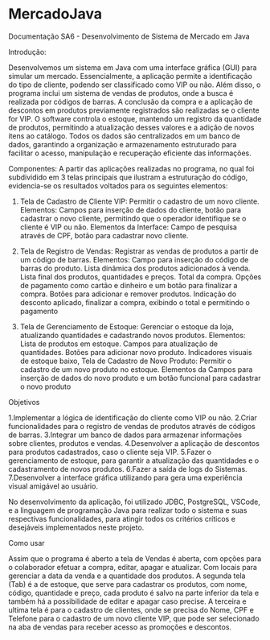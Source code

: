 ﻿# MercadoJava
Documentação SA6 - Desenvolvimento de Sistema de Mercado em Java

Introdução:
	
Desenvolvemos um sistema em Java com uma interface gráfica (GUI) para simular um mercado. Essencialmente, a aplicação permite a identificação do tipo de cliente, podendo ser classificado como VIP ou não. Além disso, o programa inclui um sistema de vendas de produtos, onde a busca é realizada por códigos de barras. A conclusão da compra e a aplicação de descontos em produtos previamente registrados são realizadas se o cliente for VIP. O software controla o estoque, mantendo um registro da quantidade de produtos, permitindo a atualização desses valores e a adição de novos itens ao catálogo. Todos os dados são centralizados em um banco de dados, garantindo a organização e armazenamento estruturado para facilitar o acesso, manipulação e recuperação eficiente das informações.

Componentes:
A partir das aplicações realizadas no programa, no qual foi subdividido em 3 telas principais que ilustram a estruturação do código, evidencia-se os resultados voltados para os seguintes elementos:

1.  Tela de Cadastro de Cliente VIP: Permitir o cadastro de um novo cliente. Elementos: Campos para inserção de dados do cliente, botão para cadastrar o novo cliente, permitindo que o operador identifique se o cliente é VIP ou não. Elementos da Interface: Campo de pesquisa através de CPF, botão para cadastrar novo cliente.

2. Tela de Registro de Vendas: Registrar as vendas de produtos a partir de um código de barras. Elementos:  Campo para inserção do código de barras do produto. Lista dinâmica dos produtos adicionados à venda. Lista final dos produtos, quantidades e preços. Total da compra. Opções de pagamento como cartão e dinheiro e um botão para finalizar a compra. Botões para adicionar e remover produtos. Indicação do desconto aplicado, finalizar a compra, exibindo o total e permitindo o pagamento

3. Tela de Gerenciamento de Estoque: Gerenciar o estoque da loja, atualizando quantidades e cadastrando novos produtos. Elementos: Lista de produtos em estoque. Campos para atualização de quantidades. Botões para adicionar novo produto. Indicadores visuais de estoque baixo, Tela de Cadastro de Novo Produto: Permitir o cadastro de um novo produto no estoque. Elementos da Campos para inserção de dados do novo produto e um botão funcional para cadastrar o novo produto


Objetivos

1.Implementar a lógica de identificação do cliente como VIP ou não. 
2.Criar funcionalidades para o registro de vendas de produtos através de códigos de barras. 
3.Integrar um banco de dados para armazenar informações sobre clientes, produtos e vendas.
4.Desenvolver a aplicação de descontos para produtos cadastrados, caso o cliente seja VIP. 
5.Fazer o gerenciamento de estoque, para garantir a atualização das quantidades e o cadastramento de novos produtos.
6.Fazer a saída de logs do Sistemas.
7.Desenvolver a interface gráfica utilizando para gera uma experiência visual amigável ao usuário.

No desenvolvimento da aplicação, foi utilizado JDBC, PostgreSQL, VSCode, e a linguagem de programação Java para realizar todo o sistema e suas respectivas funcionalidades, para atingir todos os critérios críticos e desejáveis implementados neste projeto.

Como usar

Assim que o programa é aberto a tela de Vendas é aberta, com opções para o colaborador efetuar a compra, editar, apagar e atualizar. Com locais para gerenciar a data da venda e a quantidade dos produtos.
A segunda tela (Tab) é a de estoque, que serve para cadastrar os produtos, com nome, código, quantidade e preço, cada produto é salvo na parte inferior da tela e também há a possibilidade de editar e apagar caso precise.
A terceira e ultima tela é para o cadastro de clientes, onde se precisa do Nome, CPF e Telefone para o cadastro de um novo cliente VIP, que pode ser selecionado na aba de vendas para receber acesso as promoções e descontos.


